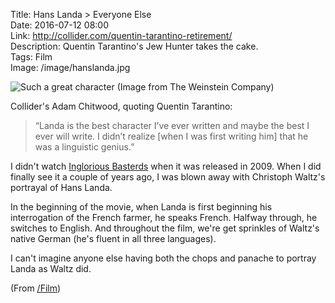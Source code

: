 Title: Hans Landa > Everyone Else  
Date: 2016-07-12 08:00  
Link: http://collider.com/quentin-tarantino-retirement/  
Description: Quentin Tarantino's Jew Hunter takes the cake.  
Tags: Film  
Image: /image/hanslanda.jpg

![Such a great character (Image from The Weinstein Company)][1]

Collider's Adam Chitwood, quoting Quentin Tarantino:

> “Landa is the best character I’ve ever written and maybe the best I ever will write. I didn’t realize [when I was first writing him] that he was a linguistic genius.”

I didn't watch [Inglorious Basterds][2] when it was released in 2009. When I did finally see it a couple of years ago, I was blown away with Christoph Waltz's portrayal of Hans Landa.

In the beginning of the movie, when Landa is first beginning his interrogation of the French farmer, he speaks French. Halfway through, he switches to English. And throughout the film, we're get sprinkles of Waltz's native German (he's fluent in all three languages).

I can't imagine anyone else having both the chops and panache to portray Landa as Waltz did.

(From [/Film][3])

[1]: /images/hanslanda.jpg "Christoph Waltz's as Hans Landa"
[2]: https://en.wikipedia.org/wiki/Inglourious_Basterds "Wikipedia: 'Inglorious Basterds'"
[3]: http://www.slashfilm.com/tarantinos-favorite-character/ "Source post from /Film"